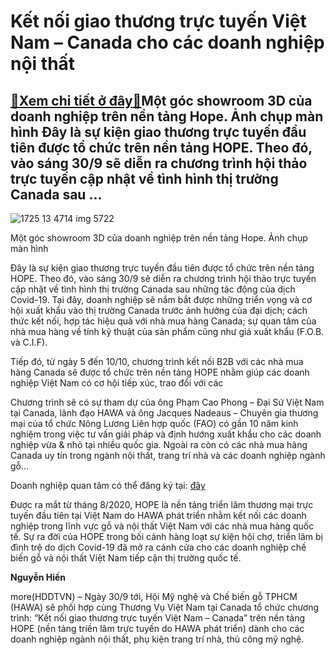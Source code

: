 Kết nối giao thương trực tuyến Việt Nam – Canada cho các doanh nghiệp nội thất
==============================================================================

[:gift:Xem chi tiết ở đây:gift:](https://hddtvn.com/ket-noi-giao-thuong-truc-tuyen-viet-nam-canada-cho-cac-doanh-nghiep-noi-that/)Một góc showroom 3D của doanh nghiệp trên nền tảng Hope. Ảnh chụp màn hình Đây là sự kiện giao thương trực tuyến đầu tiên được tổ chức trên nền tảng HOPE. Theo đó, vào sáng 30/9 sẽ diễn ra chương trình hội thảo trực tuyến cập nhật về tình hình thị trường Canada sau …
---------------------------------------------------------------------------------------------------------------------------------------------------------------------------------------------------------------------------------------------------------------------------





![1725 13 4714 img 5722](https://haiquanonline.com.vn/stores/news_dataimages/hoannm/082020/17/18/in_article/1725_13-_4714_IMG_5722.jpg?rt=20200929161327 "Showroom 3D của Công ty Hương Nga trên nền tảng Hope. Ảnh chụp màn hình")


Một góc showroom 3D của doanh nghiệp trên nền tảng Hope. Ảnh chụp màn hình



Đây là sự kiện giao thương trực tuyến đầu tiên được tổ chức trên nền tảng HOPE. Theo đó, vào sáng 30/9 sẽ diễn ra chương trình hội thảo trực tuyến cập nhật về tình hình thị trường Canada sau những tác động của dịch Covid-19. Tại đây, doanh nghiệp sẽ nắm bắt được những triển vọng và cơ hội xuất khẩu vào thị trường Canada trước ảnh hưởng của đại dịch; cách thức kết nối, hợp tác hiệu quả với nhà mua hàng Canada; sự quan tâm của nhà mua hàng về tính kỹ thuật của sản phẩm cũng như giá xuất khẩu (F.O.B. và C.I.F).


Tiếp đó, từ ngày 5 đến 10/10, chương trình kết nối B2B với các nhà mua hàng Canada sẽ được tổ chức trên nền tảng HOPE nhằm giúp các doanh nghiệp Việt Nam có cơ hội tiếp xúc, trao đổi với các


Chương trình sẽ có sự tham dự của ông Phạm Cao Phong – Đại Sứ Việt Nam tại Canada, lãnh đạo HAWA và ông Jacques Nadeaus – Chuyên gia thương mại của tổ chức Nông Lương Liên hợp quốc (FAO) có gần 10 năm kinh nghiệm trong việc tư vấn giải pháp và định hướng xuất khẩu cho các doanh nghiệp vừa & nhỏ tại nhiều quốc gia. Ngoài ra còn có các nhà mua hàng Canada uy tín trong ngành nội thất, trang trí nhà và các doanh nghiệp ngành gỗ…


Doanh nghiệp quan tâm có thể đăng ký tại: [đây](https://forms.gle/josjTjHFKawpYYHr8)





Được ra mắt từ tháng 8/2020, HOPE là nền tảng triển lãm thương mại trực tuyến đầu tiên tại Việt Nam do HAWA phát triển nhằm kết nối các doanh nghiệp trong lĩnh vực gỗ và nội thất Việt Nam với các nhà mua hàng quốc tế. Sự ra đời của HOPE trong bối cảnh hàng loạt sự kiện hội chợ, triển lãm bị đình trệ do dịch Covid-19 đã mở ra cánh cửa cho các doanh nghiệp chế biến gỗ và nội thất Việt Nam tiếp cận thị trường quốc tế.




**Nguyễn Hiền**



more(HDDTVN) – Ngày 30/9 tới, Hội Mỹ nghệ và Chế biến gỗ TPHCM (HAWA) sẽ phối hợp cùng Thương Vụ Việt Nam tại Canada tổ chức chương trình: “Kết nối giao thương trực tuyến Việt Nam – Canada” trên nền tảng HOPE (nền tảng triền lãm trực tuyến do HAWA phát triển) dành cho các doanh nghiệp ngành nội thất, phụ kiện trang trí nhà, thủ công mỹ nghệ.

